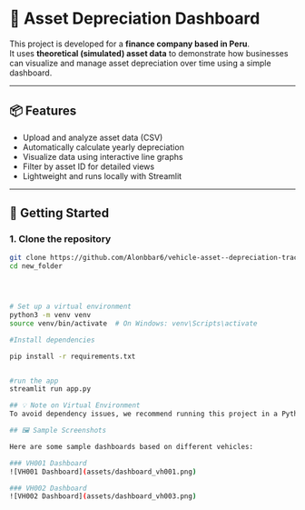 
# 💼 Asset Depreciation Dashboard

This project is developed for a **finance company based in Peru**.  
It uses **theoretical (simulated) asset data** to demonstrate how businesses can visualize and manage asset depreciation over time using a simple dashboard.

---

## 📦 Features

- Upload and analyze asset data (CSV)
- Automatically calculate yearly depreciation
- Visualize data using interactive line graphs
- Filter by asset ID for detailed views
- Lightweight and runs locally with Streamlit

---

## 🚀 Getting Started

### 1. Clone the repository

```bash
git clone https://github.com/Alonbbar6/vehicle-asset--depreciation-tracker
cd new_folder




# Set up a virtual environment
python3 -m venv venv
source venv/bin/activate  # On Windows: venv\Scripts\activate

#Install dependencies

pip install -r requirements.txt


#run the app
streamlit run app.py

## 💡 Note on Virtual Environment
To avoid dependency issues, we recommend running this project in a Python virtual environment.

## 🖼️ Sample Screenshots

Here are some sample dashboards based on different vehicles:

### VH001 Dashboard
![VH001 Dashboard](assets/dashboard_vh001.png)

### VH002 Dashboard
![VH002 Dashboard](assets/dashboard_vh003.png)




